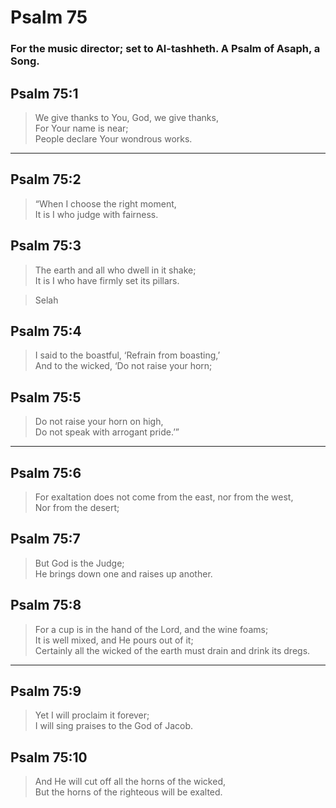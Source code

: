 # Psalm 75

### For the music director; set to Al-tashheth. A Psalm of Asaph, a Song.

## Psalm 75:1

> We give thanks to You, God, we give thanks,  
> For Your name is near;  
> People declare Your wondrous works.

---

## Psalm 75:2

> “When I choose the right moment,  
> It is I who judge with fairness.

## Psalm 75:3

> The earth and all who dwell in it shake;  
> It is I who have firmly set its pillars.

> Selah

## Psalm 75:4

> I said to the boastful, ‘Refrain from boasting,’  
> And to the wicked, ‘Do not raise your horn;

## Psalm 75:5

> Do not raise your horn on high,  
> Do not speak with arrogant pride.’”

---

## Psalm 75:6

> For exaltation does not come from the east, nor from the west,  
> Nor from the desert;

## Psalm 75:7

> But God is the Judge;  
> He brings down one and raises up another.

## Psalm 75:8

> For a cup is in the hand of the Lord, and the wine foams;  
> It is well mixed, and He pours out of it;  
> Certainly all the wicked of the earth must drain and drink its dregs.

---

## Psalm 75:9

> Yet I will proclaim it forever;  
> I will sing praises to the God of Jacob.

## Psalm 75:10

> And He will cut off all the horns of the wicked,  
> But the horns of the righteous will be exalted.
